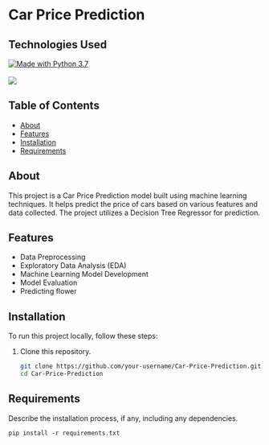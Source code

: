 # Car Price Prediction

## **Technologies Used**
<a href="https://www.python.org/downloads/">
    <img src="https://img.shields.io/badge/Made%20With-Python%203.7-blue.svg?style=for-the-badge&logo=Python" alt="Made with Python 3.7"></a>
<br>
<br>
<a href="https://jupyter.org/install">
    <img src="https://jupyter.org/assets/logos/rectanglelogo-greytext-orangebody-greymoons.svg"></a>

## Table of Contents
- [About](#about)
- [Features](#features)
- [Installation](#installation)
- [Requirements](#Requirements)

## About
This project is a Car Price Prediction model built using machine learning techniques. It helps predict the price of cars based on various features and data collected. The project utilizes a Decision Tree Regressor for prediction.

## Features
- Data Preprocessing
- Exploratory Data Analysis (EDA)
- Machine Learning Model Development
- Model Evaluation
- Predicting flower

## Installation
To run this project locally, follow these steps:

1. Clone this repository.
   ```bash
   git clone https://github.com/your-username/Car-Price-Prediction.git
   cd Car-Price-Prediction

## Requirements
Describe the installation process, if any, including any dependencies. 

```shell
pip install -r requirements.txt
